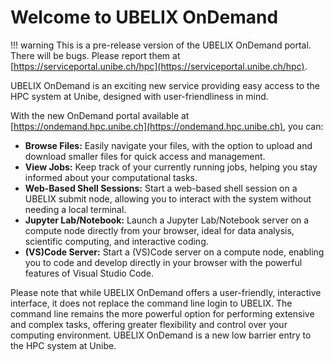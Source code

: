 # Welcome to UBELIX OnDemand

!!! warning
    This is a pre-release version of the UBELIX OnDemand portal. There will be bugs. Please report them at [https://serviceportal.unibe.ch/hpc](https://serviceportal.unibe.ch/hpc).

UBELIX OnDemand is an exciting new service providing easy access to the HPC system at Unibe, designed with user-friendliness in mind.

With the new OnDemand portal available at [https://ondemand.hpc.unibe.ch](https://ondemand.hpc.unibe.ch), you can:

- **Browse Files:** Easily navigate your files, with the option to upload and download smaller files for quick access and management.
- **View Jobs:** Keep track of your currently running jobs, helping you stay informed about your computational tasks.
- **Web-Based Shell Sessions:** Start a web-based shell session on a UBELIX submit node, allowing you to interact with the system without needing a local terminal.
- **Jupyter Lab/Notebook:** Launch a Jupyter Lab/Notebook server on a compute node directly from your browser, ideal for data analysis, scientific computing, and interactive coding.
- **(VS)Code Server:** Start a (VS)Code server on a compute node, enabling you to code and develop directly in your browser with the powerful features of Visual Studio Code.

Please note that while UBELIX OnDemand offers a user-friendly, interactive interface, it does not replace the command line login to UBELIX. The command line remains the more powerful option for performing extensive and complex tasks, offering greater flexibility and control over your computing environment. UBELIX OnDemand is a new low barrier entry to the HPC system at Unibe.

